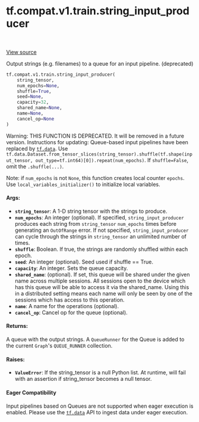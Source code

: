 <div itemscope itemtype="http://developers.google.com/ReferenceObject">
<meta itemprop="name" content="tf.compat.v1.train.string_input_producer" />
<meta itemprop="path" content="Stable" />
</div>

# tf.compat.v1.train.string_input_producer

<!-- Insert buttons and diff -->

<table class="tfo-notebook-buttons tfo-api" align="left">
</table>

<a target="_blank" href="/code/stable/tensorflow/python/training/input.py">View source</a>



Output strings (e.g. filenames) to a queue for an input pipeline. (deprecated)

``` python
tf.compat.v1.train.string_input_producer(
    string_tensor,
    num_epochs=None,
    shuffle=True,
    seed=None,
    capacity=32,
    shared_name=None,
    name=None,
    cancel_op=None
)
```



<!-- Placeholder for "Used in" -->

Warning: THIS FUNCTION IS DEPRECATED. It will be removed in a future version.
Instructions for updating:
Queue-based input pipelines have been replaced by <a href="../../../../tf/data.md"><code>tf.data</code></a>. Use `tf.data.Dataset.from_tensor_slices(string_tensor).shuffle(tf.shape(input_tensor, out_type=tf.int64)[0]).repeat(num_epochs)`. If `shuffle=False`, omit the `.shuffle(...)`.

Note: if `num_epochs` is not `None`, this function creates local counter
`epochs`. Use `local_variables_initializer()` to initialize local variables.

#### Args:


* <b>`string_tensor`</b>: A 1-D string tensor with the strings to produce.
* <b>`num_epochs`</b>: An integer (optional). If specified, `string_input_producer`
  produces each string from `string_tensor` `num_epochs` times before
  generating an `OutOfRange` error. If not specified,
  `string_input_producer` can cycle through the strings in `string_tensor`
  an unlimited number of times.
* <b>`shuffle`</b>: Boolean. If true, the strings are randomly shuffled within each
  epoch.
* <b>`seed`</b>: An integer (optional). Seed used if shuffle == True.
* <b>`capacity`</b>: An integer. Sets the queue capacity.
* <b>`shared_name`</b>: (optional). If set, this queue will be shared under the given
  name across multiple sessions. All sessions open to the device which has
  this queue will be able to access it via the shared_name. Using this in
  a distributed setting means each name will only be seen by one of the
  sessions which has access to this operation.
* <b>`name`</b>: A name for the operations (optional).
* <b>`cancel_op`</b>: Cancel op for the queue (optional).


#### Returns:

A queue with the output strings.  A `QueueRunner` for the Queue
is added to the current `Graph`'s `QUEUE_RUNNER` collection.



#### Raises:


* <b>`ValueError`</b>: If the string_tensor is a null Python list.  At runtime,
will fail with an assertion if string_tensor becomes a null tensor.



#### Eager Compatibility
Input pipelines based on Queues are not supported when eager execution is
enabled. Please use the <a href="../../../../tf/data.md"><code>tf.data</code></a> API to ingest data under eager execution.



